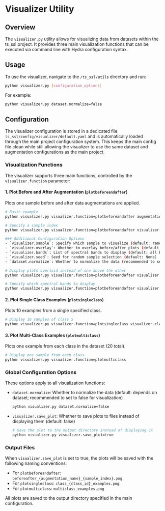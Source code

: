 # Visualizer Utility

## Overview
The `visualizer.py` utility allows for visualizing data from datasets within the ts_ssl project. It provides three main visualization functions that can be executed via command line with Hydra configuration syntax.

## Usage
To use the visualizer, navigate to the `/ts_ssl/utils` directory and run:

```bash
python visualizer.py [configuration_options]
```

For example:
```bash
python visualizer.py dataset.normalize=false
```

## Configuration
The visualizer configuration is stored in a dedicated file `ts_ssl/config/visualizer/default.yaml` and is automatically loaded through the main project configuration system. This keeps the main config file clean while still allowing the visualizer to use the same dataset and augmentation configurations as the main project.

### Visualization Functions

The visualizer supports three main functions, controlled by the `visualizer.function` parameter:

#### 1. Plot Before and After Augmentation (`plotbeforeandafter`)

Plots one sample before and after data augmentations are applied.

```bash
# Basic example
python visualizer.py visualizer.function=plotbeforeandafter augmentations=masking

# Specify a sample index
python visualizer.py visualizer.function=plotbeforeandafter visualizer.sample=42

### Additional Configuration Options
- `visualizer.sample`: Specify which sample to visualize (default: random)
- `visualizer.overlay`: Whether to overlay before/after plots (default: true)
- `visualizer.bands`: List of spectral bands to display (default: all bands)
- `visualizer.seed`: Seed for random sample selection (default: None)
- `dataset.normalize`: Whether to normalize the data (recommended to set to false for visualization)

# Display plots overlaid instead of one above the other
python visualizer.py visualizer.function=plotbeforeandafter visualizer.overlay=true

# Specify which spectral bands to display
python visualizer.py visualizer.function=plotbeforeandafter visualizer.bands=[0,1,2]
```

#### 2. Plot Single Class Examples (`plotsingleclass`)
Plots 10 examples from a single specified class.

```bash
# Display 10 samples of class 5
python visualizer.py visualizer.function=plotsingleclass visualizer.classid=5
```

#### 3. Plot Multi-Class Examples (`plotmulticlass`)
Plots one example from each class in the dataset (20 total).

```bash
# Display one sample from each class
python visualizer.py visualizer.function=plotmulticlass
```

### Global Configuration Options
These options apply to all visualization functions:

- `dataset.normalize`: Whether to normalize the data (default: depends on dataset; recommended to set to false for visualization)
  ```bash
  python visualizer.py dataset.normalize=false
  ```

- `visualizer.save_plot`: Whether to save plots to files instead of displaying them (default: false)
  ```bash
  # Save the plot to the output directory instead of displaying it
  python visualizer.py visualizer.save_plot=true
  ```

### Output Files
When `visualizer.save_plot` is set to true, the plots will be saved with the following naming conventions:

- For `plotbeforeandafter`: `beforeafter_{augmentation_name}_{sample_index}.png`
- For `plotsingleclass`: `class_{class_id}_examples.png`
- For `plotmulticlass`: `multiclass_examples.png`

All plots are saved to the output directory specified in the main configuration.
